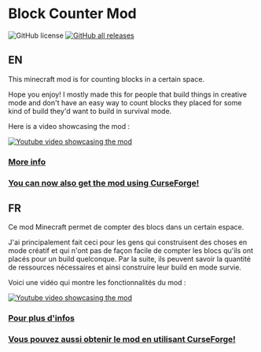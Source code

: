 # Block Counter Mod
![GitHub license](https://img.shields.io/github/license/Demomaker/BlockCounterMCMod?style=plastic)
[![GitHub all releases](https://img.shields.io/github/downloads/Demomaker/BlockCounterMCMod/total?style=plastic)](https://github.com/Demomaker/BlockCounterMCMod/releases)
## EN

This minecraft mod is for counting blocks in a certain space.

Hope you enjoy! I mostly made this for people that build things in creative mode and don't have an easy way to count blocks they placed for some kind of build they'd want to build in survival mode.

Here is a video showcasing the mod : 

[![Youtube video showcasing the mod](https://img.youtube.com/vi/ndBpqKyCrzQ/0.jpg)](https://www.youtube.com/watch?v=ndBpqKyCrzQ)

### [More info](https://github.com/Demomaker/BlockCounterMCMod/wiki)

### [You can now also get the mod using CurseForge!](https://www.curseforge.com/minecraft/mc-mods/block-counter-mod)

## FR
Ce mod Minecraft permet de compter des blocs dans un certain espace.

J'ai principalement fait ceci pour les gens qui construisent des choses en mode créatif et qui n'ont pas de façon facile de compter les blocs qu'ils ont placés pour un build quelconque. Par la suite, ils peuvent savoir la quantité de ressources nécessaires et ainsi construire leur build en mode survie.

Voici une vidéo qui montre les fonctionnalités du mod : 

[![Youtube video showcasing the mod](https://img.youtube.com/vi/ndBpqKyCrzQ/0.jpg)](https://www.youtube.com/watch?v=ndBpqKyCrzQ)

### [Pour plus d'infos](https://github.com/Demomaker/BlockCounterMCMod/wiki)

### [Vous pouvez aussi obtenir le mod en utilisant CurseForge!](https://www.curseforge.com/minecraft/mc-mods/block-counter-mod)
